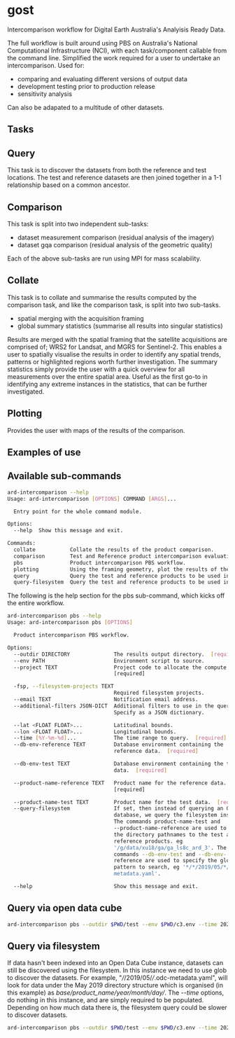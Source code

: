 # gost

Intercomparison workflow for Digital Earth Australia's Analyisis Ready Data.

The full workflow is built around using PBS on Australia's National Computational Infrastructure (NCI), with each task/component callable from the command line.
Simplified the work required for a user to undertake an intercomparison.
Used for:

* comparing and evaluating different versions of output data
* development testing prior to production release
* sensitivity analysis

Can also be adapated to a multitude of other datasets.

## Tasks

Query
-----

This task is to discover the datasets from both the reference and test locations. The test and reference datasets are then joined together in a 1-1 relationship based on a common ancestor.

Comparison
----------

This task is split into two independent sub-tasks:

* dataset measurement comparison (residual analysis of the imagery)
* dataset gqa comparison (residual analysis of the geometric quality)

Each of the above sub-tasks are run using MPI for mass scalability.

Collate
-------

This task is to collate and summarise the results computed by the comparison task, and like the comparison task, is split into two sub-tasks.

* spatial merging with the acquisition framing
* global summary statistics (summarise all results into singular statistics)

Results are merged with the spatial framing that the satellite acquisitions are comprised of; WRS2 for Landsat, and MGRS for Sentinel-2. This enables a user to spatially visualise the results in order to identify any spatial trends, patterns or highlighted regions worth further investigation.
The summary statistics simply provide the user with a quick overview for all measurements over the entire spatial area. Useful as the first go-to in identifying any extreme instances in the statistics, that can be further investigated.

Plotting
--------

Provides the user with maps of the results of the comparison.

## Examples of use

Available sub-commands
----------------------

```bash
ard-intercomparison --help
Usage: ard-intercomparison [OPTIONS] COMMAND [ARGS]...

  Entry point for the whole command module.

Options:
  --help  Show this message and exit.

Commands:
  collate           Collate the results of the product comparison.
  comparison        Test and Reference product intercomparison evaluation.
  pbs               Product intercomparison PBS workflow.
  plotting          Using the framing geometry, plot the results of the...
  query             Query the test and reference products to be used in the...
  query-filesystem  Query the test and reference products to be used in the...
```

The following is the help section for the pbs sub-command, which kicks off the entire workflow.

```bash
ard-intercomparison pbs --help
Usage: ard-intercomparison pbs [OPTIONS]

  Product intercomparison PBS workflow.

Options:
  --outdir DIRECTORY              The results output directory.  [required]
  --env PATH                      Environment script to source.
  --project TEXT                  Project code to allocate the compute costs.
                                  [required]

  -fsp, --filesystem-projects TEXT
                                  Required filesystem projects.
  --email TEXT                    Notification email address.
  --additional-filters JSON-DICT  Additional filters to use in the query.
                                  Specify as a JSON dictionary.

  --lat <FLOAT FLOAT>...          Latitudinal bounds.
  --lon <FLOAT FLOAT>...          Longitudinal bounds.
  --time [%Y-%m-%d]...            The time range to query.  [required]
  --db-env-reference TEXT         Database environment containing the
                                  reference data.  [required]

  --db-env-test TEXT              Database environment containing the test
                                  data.  [required]

  --product-name-reference TEXT   Product name for the reference data.
                                  [required]

  --product-name-test TEXT        Product name for the test data.  [required]
  --query-filesystem              If set, then instead of querying an ODC
                                  database, we query the filesystem instead.
                                  The commands product-name-test and
                                  --product-name-reference are used to specify
                                  the directory pathnames to the test and
                                  reference products. eg
                                  '/g/data/xu18/ga/ga_ls8c_ard_3'. The
                                  commands --db-env-test and --db-env-
                                  reference are used to specify the glob
                                  pattern to search, eg '*/*/2019/05/*/*.odc-
                                  metadata.yaml'.

  --help                          Show this message and exit.
```

Query via open data cube
------------------------

```bash
ard-intercomparison pbs --outdir $PWD/test --env $PWD/c3.env --time 2020-5-1 2020-5-2 --db-env-reference prod-db --db-env-test sample-db--product-name-reference ga_ls8c_ard_3 --product-name-test ga_ls8c_ard_3 --project u46
```

Query via filesystem
--------------------

If data hasn't been indexed into an Open Data Cube instance, datasets can still be discovered using the filesystem.
In this instance we need to use glob to discover the datasets. For example, "*/*/2019/05/*/*.odc-metadata.yaml", will look for data under the May 2019 directory structure which is organised (in this example) as *base/product_name/year/month/day/<data>*.
The *--time* options, do nothing in this instance, and are simply required to be populated.
Depending on how much data there is, the filesystem query could be slower to discover datasets.

```bash
ard-intercomparison pbs --outdir $PWD/test --env $PWD/c3.env --time 2020-5-1 2020-5-2 --db-env-reference "*/*/2019/05/*/*.odc-metadata.yaml" --db-env-test "*/*/2019/05/*/*.odc-metadata.yaml" --product-name-reference /g/data/xu18/ga/ga_ls8c_ard_3/ --product-name-test $PWD/pkgdir/ga_ls8c_ard_3/ --query-filesystem --project u46
```
